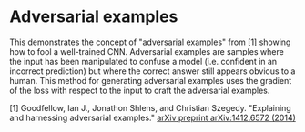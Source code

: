 <!---
  Licensed to the Apache Software Foundation (ASF) under one
  or more contributor license agreements.  See the NOTICE file
  distributed with this work for additional information
  regarding copyright ownership.  The ASF licenses this file
  to you under the Apache License, Version 2.0 (the
  "License"); you may not use this file except in compliance
  with the License.  You may obtain a copy of the License at

    http://www.apache.org/licenses/LICENSE-2.0

  Unless required by applicable law or agreed to in writing,
  software distributed under the License is distributed on an
  "AS IS" BASIS, WITHOUT WARRANTIES OR CONDITIONS OF ANY
  KIND, either express or implied.  See the License for the
  specific language governing permissions and limitations
  under the License.
-->

# Adversarial examples

This demonstrates the concept of "adversarial examples" from [1] showing how to fool a well-trained CNN.
Adversarial examples are samples where the input has been manipulated to confuse a model (i.e. confident in an incorrect prediction) but where the correct answer still appears obvious to a human.
This method for generating adversarial examples uses the gradient of the loss with respect to the input to craft the adversarial examples.

[1] Goodfellow, Ian J., Jonathon Shlens, and Christian Szegedy. "Explaining and harnessing adversarial examples." [arXiv preprint arXiv:1412.6572 (2014)](https://arxiv.org/abs/1412.6572)
